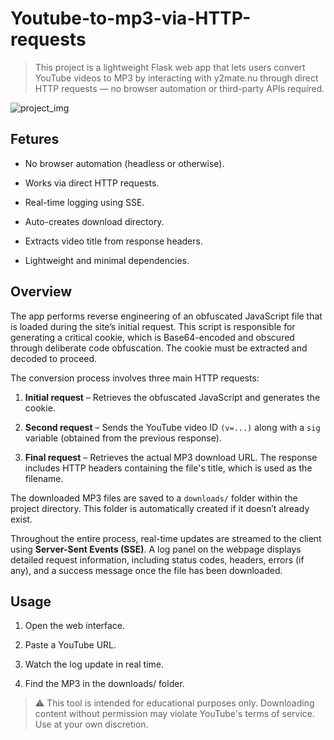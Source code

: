 # Youtube-to-mp3-via-HTTP-requests

>This project is a lightweight Flask web app that lets users convert YouTube videos to MP3 by interacting with y2mate.nu through direct HTTP requests — no browser automation or third-party APIs required.

![project_img](https://github.com/user-attachments/assets/68455d33-8166-4861-a3c3-4228c5e5516b)

## Fetures
- No browser automation (headless or otherwise).

- Works via direct HTTP requests.

- Real-time logging using SSE.

- Auto-creates download directory.

- Extracts video title from response headers.

- Lightweight and minimal dependencies.

## Overview
The app performs reverse engineering of an obfuscated JavaScript file that is loaded during the site’s initial request. This script is responsible for generating a critical cookie, which is Base64-encoded and obscured through deliberate code obfuscation. The cookie must be extracted and decoded to proceed.

The conversion process involves three main HTTP requests:

1. **Initial request** – Retrieves the obfuscated JavaScript and generates the cookie.

2. **Second request** – Sends the YouTube video ID `(v=...)` along with a `sig` variable (obtained from the previous response).

3. **Final request** – Retrieves the actual MP3 download URL. The response includes HTTP headers containing the file's title, which is used as the filename.

The downloaded MP3 files are saved to a `downloads/` folder within the project directory. This folder is automatically created if it doesn’t already exist.

Throughout the entire process, real-time updates are streamed to the client using **Server-Sent Events (SSE)**. A log panel on the webpage displays detailed request information, including status codes, headers, errors (if any), and a success message once the file has been downloaded.

## Usage
1. Open the web interface.

2. Paste a YouTube URL.

3. Watch the log update in real time.

4. Find the MP3 in the downloads/ folder.

>⚠️ This tool is intended for educational purposes only. Downloading content without permission may violate YouTube's terms of service. Use at your own discretion.
